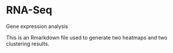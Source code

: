 # RNA-Seq
Gene expression analysis

This is an Rmarkdown file used to generate two heatmaps and two clustering results. 
